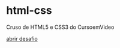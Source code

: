 # html-css
 Cruso de HTML5 e CSS3 do CursoemVideo

<a href="https://viniicodes.github.io/html-css/desafios/d010/index.html">abrir desafio</a>